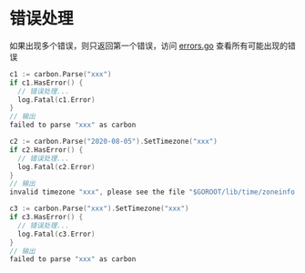# 错误处理
如果出现多个错误，则只返回第一个错误，访问 <a href="https://github.com/dromara/carbon/blob/master/errors.go" target="_blank" rel="noreferrer">errors.go</a> 查看所有可能出现的错误

```go
c1 := carbon.Parse("xxx")
if c1.HasError() {
  // 错误处理...
  log.Fatal(c1.Error)
}
// 输出
failed to parse "xxx" as carbon

c2 := carbon.Parse("2020-08-05").SetTimezone("xxx")
if c2.HasError() {
  // 错误处理...
  log.Fatal(c2.Error)
}
// 输出
invalid timezone "xxx", please see the file "$GOROOT/lib/time/zoneinfo.zip" for all valid timezones

c3 := carbon.Parse("xxx").SetTimezone("xxx")
if c3.HasError() {
  // 错误处理...
  log.Fatal(c3.Error)
}
// 输出
failed to parse "xxx" as carbon
```

